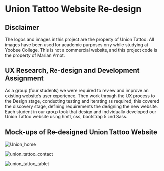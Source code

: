 # Union Tattoo Website Re-design

## Disclaimer
The logos and images in this project are the property of Union Tattoo. All images have been used for academic purposes only while studying at Yoobee College. This is not a commercial website, and this project code is the property of Marian Arnot.

## UX Research, Re-design and Development Assignment
As a group (four students) we were required to review and improve an existing website’s user experience.  Then work through the UX process to the Design stage, conducting testing and iterating as required, this covered the discovery stage, defining requirements the designing the new website.  
Each student in our group took that design and individually developed our Union Tattoo website using hmtl, css, bootstrap 5 and Sass.

## Mock-ups of Re-designed Union Tattoo Website
![Union_home](https://user-images.githubusercontent.com/115663122/216268314-adcb2239-b924-4dc2-95aa-9b3451be59b8.png)

![union_tattoo_contact](https://user-images.githubusercontent.com/115663122/216268912-9b0ac505-5ac0-4e3f-878c-798b83d53e43.png)

![union_tattoo_tablet](https://user-images.githubusercontent.com/115663122/216268464-23d65d34-d30f-4e9d-842c-e8bb741ccc42.png)






